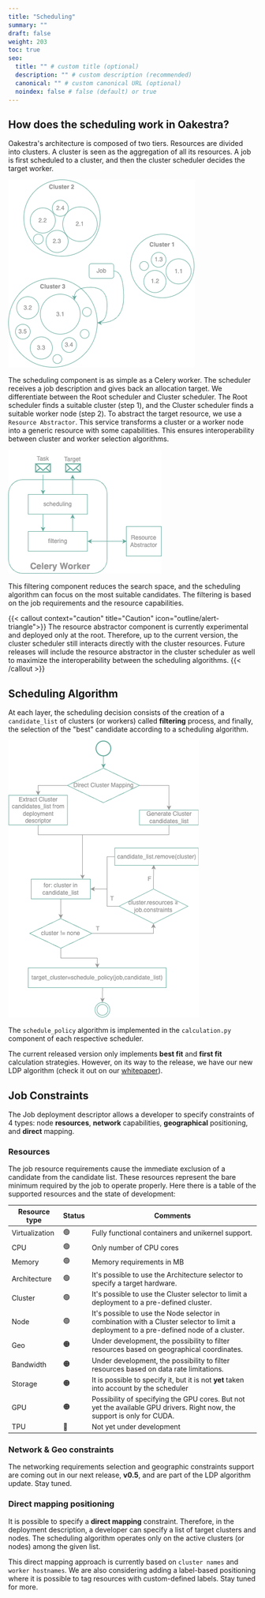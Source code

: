 ```yaml
---
title: "Scheduling"
summary: ""
draft: false
weight: 203
toc: true
seo:
  title: "" # custom title (optional)
  description: "" # custom description (recommended)
  canonical: "" # custom canonical URL (optional)
  noindex: false # false (default) or true
---
```


## How does the scheduling work in Oakestra?


Oakestra's architecture is composed of two tiers. Resources are divided into clusters. A cluster is seen as the aggregation of all its resources. A job is first scheduled to a cluster, and then the cluster scheduler decides the target worker.  

![scheduling algo](cluster-worker-selection.png)

The scheduling component is as simple as a Celery worker. The scheduler receives a job description and gives back an allocation target. We differentiate between the Root scheduler and Cluster scheduler. The Root scheduler finds a suitable cluster (step 1), and the Cluster scheduler finds a suitable worker node (step 2).
To abstract the target resource, we use a `Resource Abstractor`. This service transforms a cluster or a worker node into a generic resource with some capabilities. This ensures interoperability between cluster and worker selection algorithms. 

![scheduling algo](scheduling-celery-worker.png)

This filtering component reduces the search space, and the scheduling algorithm can focus on the most suitable candidates. The filtering is based on the job requirements and the resource capabilities.

{{< callout context="caution" title="Caution" icon="outline/alert-triangle">}}
The resource abstractor component is currently experimental and deployed only at the root. Therefore, up to the current version, the cluster scheduler still interacts directly with the cluster resources. Future releases will include the resource abstractor in the cluster scheduler as well to maximize the interoperability between the scheduling algorithms.
{{< /callout >}}


## Scheduling Algorithm

At each layer, the scheduling decision consists of the creation of a `candidate_list` of clusters (or workers) called **filtering** process, and finally, the selection of the "best" candidate according to a scheduling algorithm.

![scheduling algo](scheduling-algo.png)

The `schedule_policy` algorithm is implemented in the `calculation.py` component of each respective scheduler.  

The current released version only implements **best fit** and **first fit** calculation strategies. However, on its way to the release, we have our new LDP algorithm (check it out on our [whitepaper](https://arxiv.org/pdf/2207.01577.pdf)).

## Job Constraints

The Job deployment descriptor allows a developer to specify constraints of 4 types: node **resources**, **network** capabilities, **geographical** positioning, and **direct** mapping. 

### Resources

The job resource requirements cause the immediate exclusion of a candidate from the candidate list. These resources represent the bare minimum required by the job to operate properly. Here there is a table of the supported resources and the state of development:

|Resource type|Status|Comments|
|---|---|---|
|Virtualization|🟢|Fully functional containers and unikernel support. |
|CPU|🟢|Only number of CPU cores   
|Memory|🟢|Memory requirements in MB
|Architecture|🟢| It's possible to use the Architecture selector to specify a target hardware. 
|Cluster|🟢| It's possible to use the Cluster selector to limit a deployment to a pre-defined cluster.
|Node|🟢| It's possible to use the Node selector in combination with a Cluster selector to limit a deployment to a pre-defined node of a cluster.
|Geo|🟠| Under development, the possibility to filter resources based on geographical coordinates.
|Bandwidth|🟠| Under development, the possibility to filter resources based on data rate limitations.
|Storage|🟠|It is possible to specify it, but it is not **yet** taken into account by the scheduler 
|GPU|🟠|Possibility of specifying the GPU cores. But not yet the available GPU drivers. Right now, the support is only for CUDA.
|TPU|🔴|Not yet under development


### Network & Geo constraints

The networking requirements selection and geographic constraints support are coming out in our next release, **v0.5**, and are part of the LDP algorithm update. Stay tuned. 

### Direct mapping positioning

It is possible to specify a **direct mapping** constraint. Therefore, in the deployment description, a developer can specify a list of target clusters and nodes. The scheduling algorithm operates only on the active clusters (or nodes) among the given list. 

This direct mapping approach is currently based on `cluster names` and `worker hostnames`. We are also considering adding a label-based positioning where it is possible to tag resources with custom-defined labels. Stay tuned for more.








